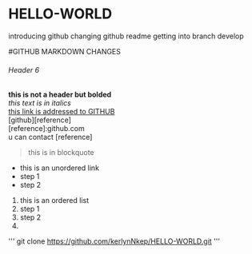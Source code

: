 # HELLO-WORLD
introducing github
changing github readme
getting into branch develop


#GITHUB MARKDOWN CHANGES
###### Header 6
**this is not a header but bolded**  
_this text is in italics_  
[this link is addressed to GITHUB](github.com)  
[github][reference]  
[reference]:github.com  
u can contact [reference]  
> this is in blockquote
* this is an unordered link  
* step 1  
* step 2 

1. this is an ordered list  
2. step 1 
3. step 2 
4. 

'''
git clone https://github.com/kerlynNkep/HELLO-WORLD.git
'''
